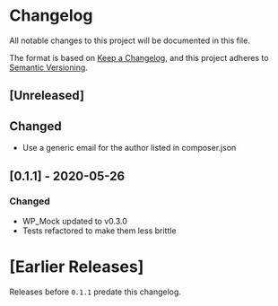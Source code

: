 # Changelog
All notable changes to this project will be documented in this file.

The format is based on [Keep a Changelog](https://keepachangelog.com/en/1.0.0/),
and this project adheres to [Semantic Versioning](https://semver.org/spec/v2.0.0.html).

## [Unreleased]

## Changed
- Use a generic email for the author listed in composer.json

## [0.1.1] - 2020-05-26

### Changed
- WP_Mock updated to v0.3.0
- Tests refactored to make them less brittle

# [Earlier Releases]

Releases before `0.1.1` predate this changelog.